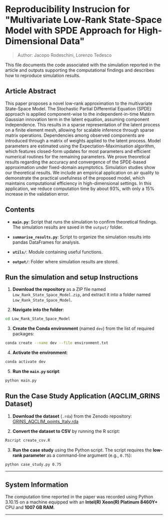 # Reproducibility Instrucion for "Multivariate Low-Rank State-Space Model with SPDE Approach for High-Dimensional Data"
> Author: Jacopo Rodeschini, Lorenzo Tedesco

This file documents the code associated with the simulation reported in the article and outputs supporting the computational findings and describes how to reproduce simulation results.

## Article Abstract
This paper proposes a novel low-rank approximation to the multivariate State-Space Model. The Stochastic Partial Differential Equation (SPDE) approach is applied component-wise to the independent-in-time Matérn Gaussian innovation term in the latent equation, assuming component independence. This results in a sparse representation of the latent process on a finite element mesh, allowing for scalable inference through sparse matrix operations. Dependencies among observed components are introduced through a matrix of weights applied to the latent process. Model parameters are estimated using the Expectation-Maximisation algorithm, which features closed-form updates for most parameters and efficient numerical routines for the remaining parameters. We prove theoretical results regarding the accuracy and convergence of the SPDE-based approximation under fixed-domain asymptotics. Simulation studies show our theoretical results. We include an empirical application on air quality to demonstrate the practical usefulness of the proposed model, which maintains computational efficiency in high-dimensional settings. In this application, we reduce computation time by about 93\%, with only a 15\% increase in the validation error.


## Contents

* **`main.py`**: Script that runs the simulation to confirm theoretical findings. The simulation results are saved in the `output/` folder.

* **`summarise_results.py`**: Script to organize the simulation results into pandas DataFrames for analysis.

* **`utils/`**: Module containing useful functions.

* **`output/`**: Folder where simulation results are stored.



## Run the simulation and setup Instructions

1. **Download the repository** as a ZIP file named `Low_Rank_State_Space_Model.zip`, and extract it into a folder named `Low_Rank_State_Space_Model`.

2. **Navigate into the folder**:

```bash
cd Low_Rank_State_Space_Model
```

3. **Create the Conda environment** (named `dev`) from the list of required packages:

```bash
conda create --name dev --file environment.txt
```

4. **Activate the environment**:

```bash
conda activate dev
```

5. **Run the `main.py` script**:

```bash
python main.py
```

## Run the Case Study Application (AQCLIM_GRINS Dataset)

1. **Download the dataset** (`.rda`) from the Zenodo repository:
   [GRINS_AQCLIM_points_Italy.rda](https://zenodo.org/records/15699806/files/GRINS_AQCLIM_points_Italy.rda?download=1)

2. **Convert the dataset to CSV** by running the R script:

```bash
Rscript create_csv.R
```

3. **Run the case study** using the Python script. The script requires the **low-rank parameter** as a command-line argument (e.g., `0.75`):

```bash
python case_study.py 0.75
```

---

## System Information

The computation time reported in the paper was recorded using Python 3.10.15 on a machine equipped with an **Intel(R) Xeon(R) Platinum 8460Y+** CPU and **1007 GB RAM**.

---


